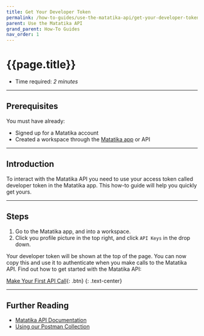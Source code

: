 ```yaml
---
title: Get Your Developer Token
permalink: /how-to-guides/use-the-matatika-api/get-your-developer-token
parent: Use the Matatika API
grand_parent: How-To Guides
nav_order: 1
---
```


# {{page.title}}

- Time required: *2 minutes*

---

## Prerequisites
You must have already:
- Signed up for a Matatika account
- Created a workspace through the [Matatika app]({{site.matatika.links.app}}) or API

---

## Introduction

To interact with the Matatika API you need to use your access token called developer token in the Matatika app. This how-to guide will help you quickly get yours.

---

## Steps

1. Go to the Matatika app, and into a workspace.
1. Click you profile picture in the top right, and click `API Keys` in the drop down.

Your developer token will be shown at the top of the page. You can now copy this and use it to authenticate when you make calls to the Matatika API. Find out how to get started with the Matatika API:

[Make Your First API Call]({{site.baseurl}}/how-to-guides/use-the-matatika-api/making-your-first-api-call){: .btn}
{: .text-center}

---

## Further Reading

- [Matatika API Documentation]({{site.baseurl}}/api)
- [Using our Postman Collection]({{site.baseurl}}/api/postman-collection)
